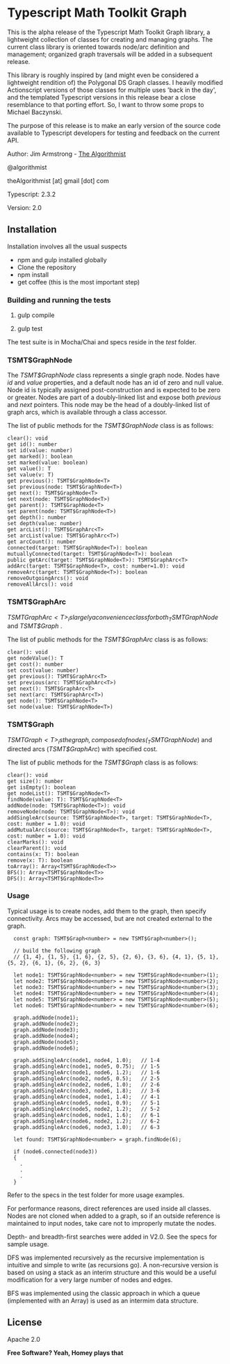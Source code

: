 # Typescript Math Toolkit Graph

This is the alpha release of the Typescript Math Toolkit Graph library, a lightweight collection of classes for creating and managing graphs.  The current class library is oriented towards node/arc definition and management; organized graph traversals will be added in a subsequent release.

This library is roughly inspired by (and might even be considered a lightweight rendition of) the Polygonal DS Graph classes.  I heavily modified Actionscript versions of those classes for multiple uses 'back in the day', and the templated Typescript versions in this release bear a close resemblance to that porting effort.  So, I want to throw some props to Michael Baczynski.

The purpose of this release is to make an early version of the source code available to Typescript developers for testing and feedback on the current API.

Author:  Jim Armstrong - [The Algorithmist]

@algorithmist

theAlgorithmist [at] gmail [dot] com

Typescript: 2.3.2

Version: 2.0


## Installation

Installation involves all the usual suspects

  - npm and gulp installed globally
  - Clone the repository
  - npm install
  - get coffee (this is the most important step)


### Building and running the tests

1. gulp compile

2. gulp test

The test suite is in Mocha/Chai and specs reside in the _test_ folder.


### TSMT$GraphNode<T>

The _TSMT$GraphNode<T>_ class represents a single graph node.  Nodes have _id_ and _value_ properties, and a default node has an id of zero and null value.  Node id is typically assigned post-construction and is expected to be zero or greater.  Nodes are part of a doubly-linked list and expose both _previous_ and _next_ pointers.  This node may be the head of a doubly-linked list of graph arcs, which is available through a class accessor.

The list of public methods for the _TSMT$GraphNode<T>_ class is as follows:

```
clear(): void
get id(): number
set id(value: number)
get marked(): boolean
set marked(value: boolean)
get value(): T
set value(v: T)
get previous(): TSMT$GraphNode<T>
set previous(node: TSMT$GraphNode<T>)
get next(): TSMT$GraphNode<T>
set next(node: TSMT$GraphNode<T>)
get parent(): TSMT$GraphNode<T>
set parent(node: TSMT$GraphNode<T>)
get depth(): number
set depth(value: number)
get arcList(): TSMT$GraphArc<T>
set arcList(value: TSMT$GraphArc<T>)
get arcCount(): number
connected(target: TSMT$GraphNode<T>): boolean
mutuallyConnected(target: TSMT$GraphNode<T>): boolean
public getArc(target: TSMT$GraphNode<T>): TSMT$GraphArc<T>
addArc(target: TSMT$GraphNode<T>, cost: number=1.0): void
removeArc(target: TSMT$GraphNode<T>): boolean
removeOutgoingArcs(): void
removeAllArcs(): void

```

### TSMT$GraphArc<T>

_TSMT$GraphArc<T>_ is largely a convenience class for both _TSMT$GraphNode<T>_ and _TSMT$Graph<T>_ .

The list of public methods for the _TSMT$GraphArc<T>_ class is as follows:

```
clear(): void
get nodeValue(): T
get cost(): number
set cost(value: number)
get previous(): TSMT$GraphArc<T>
set previous(arc: TSMT$GraphArc<T>)
get next(): TSMT$GraphArc<T>
set next(arc: TSMT$GraphArc<T>)
get node(): TSMT$GraphNode<T>
set node(value: TSMT$GraphNode<T>)

```


### TSMT$Graph<T>

_TSMT$Graph<T>_ is the graph, composed of nodes (_TSMT$GraphNode<T>_) and directed arcs (_TSMT$GraphArc<T>_) with specified cost.

The list of public methods for the _TSMT$Graph<T>_ class is as follows:

```
clear(): void
get size(): number
get isEmpty(): boolean
get nodeList(): TSMT$GraphNode<T>
findNode(value: T): TSMT$GraphNode<T>
addNode(node: TSMT$GraphNode<T>): void
removeNode(node: TSMT$GraphNode<T>): void
addSingleArc(source: TSMT$GraphNode<T>, target: TSMT$GraphNode<T>, cost: number = 1.0): void
addMutualArc(source: TSMT$GraphNode<T>, target: TSMT$GraphNode<T>, cost: number = 1.0): void
clearMarks(): void
clearParent(): void
contains(x: T): boolean
remove(x: T): boolean
toArray(): Array<TSMT$GraphNode<T>>
BFS(): Array<TSMT$GraphNode<T>>
DFS(): Array<TSMT$GraphNode<T>>

```

### Usage

Typical usage is to create nodes, add them to the graph, then specify connectivity.  Arcs may be accessed, but are not created external to the graph.


```
  const graph: TSMT$Graph<number> = new TSMT$Graph<number>();

  // build the following graph
  // {1, 4}, {1, 5}, {1, 6}, {2, 5}, {2, 6}, {3, 6}, {4, 1}, {5, 1}, {5, 2}, {6, 1}, {6, 2}, {6, 3}

  let node1: TSMT$GraphNode<number> = new TSMT$GraphNode<number>(1);
  let node2: TSMT$GraphNode<number> = new TSMT$GraphNode<number>(2);
  let node3: TSMT$GraphNode<number> = new TSMT$GraphNode<number>(3);
  let node4: TSMT$GraphNode<number> = new TSMT$GraphNode<number>(4);
  let node5: TSMT$GraphNode<number> = new TSMT$GraphNode<number>(5);
  let node6: TSMT$GraphNode<number> = new TSMT$GraphNode<number>(6);

  graph.addNode(node1);
  graph.addNode(node2);
  graph.addNode(node3);
  graph.addNode(node4);
  graph.addNode(node5);
  graph.addNode(node6);

  graph.addSingleArc(node1, node4, 1.0);   // 1-4
  graph.addSingleArc(node1, node5, 0.75);  // 1-5
  graph.addSingleArc(node1, node6, 1.2);   // 1-6
  graph.addSingleArc(node2, node5, 0.5);   // 2-5
  graph.addSingleArc(node2, node6, 1.0);   // 2-6
  graph.addSingleArc(node3, node6, 1.8);   // 3-6
  graph.addSingleArc(node4, node1, 1.4);   // 4-1
  graph.addSingleArc(node5, node1, 0.9);   // 5-1
  graph.addSingleArc(node5, node2, 1.2);   // 5-2
  graph.addSingleArc(node6, node1, 1.6);   // 6-1
  graph.addSingleArc(node6, node2, 1.2);   // 6-2
  graph.addSingleArc(node6, node3, 1.0);   // 6-3

  let found: TSMT$GraphNode<number> = graph.findNode(6);

  if (node6.connected(node3))
  {
    .
    .
    .
  }
```


Refer to the specs in the test folder for more usage examples.

For performance reasons, direct references are used inside all classes.  Nodes are not cloned when added to a graph, so if an outside reference is maintained to input nodes, take care not to improperly mutate the nodes.

Depth- and breadth-first searches were added in V2.0.  See the specs for sample usage.

DFS was implemented recursively as the recursive implementation is intuitive and simple to write (as recursions go).  A non-recursive version is based on using a stack as an interim structure and this would be a useful modification for a very large number of nodes and edges.

BFS was implemented using the classic approach in which a queue (implemented with an Array) is used as an intermim data structure.


License
----

Apache 2.0

**Free Software? Yeah, Homey plays that**

[//]: # (kudos http://stackoverflow.com/questions/4823468/store-comments-in-markdown-syntax)

[The Algorithmist]: <https://www.linkedin.com/in/jimarmstrong>

